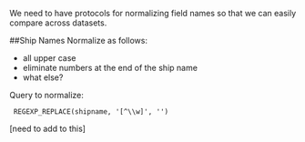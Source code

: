 We need to have protocols for normalizing field names so that we can easily compare across datasets.

##Ship Names
Normalize as follows:
* all upper case
* eliminate numbers at the end of the ship name
* what else?

Query to normalize:
```
 REGEXP_REPLACE(shipname, '[^\\w]', '')
```
[need to add to this]
